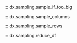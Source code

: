 ::: dx.sampling.sample_if_too_big

::: dx.sampling.sample_columns

::: dx.sampling.sample_rows

::: dx.sampling.reduce_df